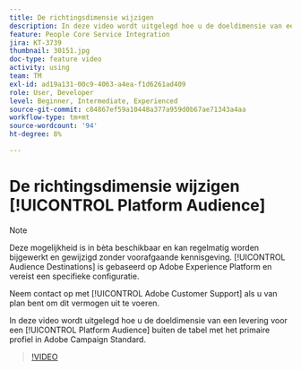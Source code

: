 ```yaml
---
title: De richtingsdimensie wijzigen
description: In deze video wordt uitgelegd hoe u de doeldimensie van een levering voor een platformpubliek buiten de hoofdprofielentabel in Adobe Campaign Standard wijzigt.
feature: People Core Service Integration
jira: KT-3739
thumbnail: 30151.jpg
doc-type: feature video
activity: using
team: TM
exl-id: ad19a131-00c9-4063-a4ea-f1d6261ad409
role: User, Developer
level: Beginner, Intermediate, Experienced
source-git-commit: c84867ef59a10448a377a959d0b67ae71343a4aa
workflow-type: tm+mt
source-wordcount: '94'
ht-degree: 8%

---
```


# De richtingsdimensie wijzigen [!UICONTROL Platform Audience]

>[!NOTE]
>
>Deze mogelijkheid is in bèta beschikbaar en kan regelmatig worden bijgewerkt en gewijzigd zonder voorafgaande kennisgeving. [!UICONTROL Audience Destinations] is gebaseerd op Adobe Experience Platform en vereist een specifieke configuratie.
>
>Neem contact op met [!UICONTROL Adobe Customer Support] als u van plan bent om dit vermogen uit te voeren.

In deze video wordt uitgelegd hoe u de doeldimensie van een levering voor een [!UICONTROL Platform Audience] buiten de tabel met het primaire profiel in Adobe Campaign Standard.

>[!VIDEO](https://video.tv.adobe.com/v/30151?quality=12&learn=on)
